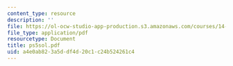 ```yaml
---
content_type: resource
description: ''
file: https://ol-ocw-studio-app-production.s3.amazonaws.com/courses/14-30-introduction-to-statistical-method-in-economics-spring-2006/a4e0ab823a5ddf4d20c1c24b524261c4_ps5sol.pdf
file_type: application/pdf
resourcetype: Document
title: ps5sol.pdf
uid: a4e0ab82-3a5d-df4d-20c1-c24b524261c4
---
```

